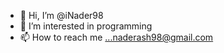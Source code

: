 - 👋 Hi, I’m @iNader98
- 👀 I’m interested in programming
- 📫 How to reach me ...naderash98@gmail.com

<!---
iNader98/iNader98 is a ✨ special ✨ repository because its `README.md` (this file) appears on your GitHub profile.
You can click the Preview link to take a look at your changes.
--->
